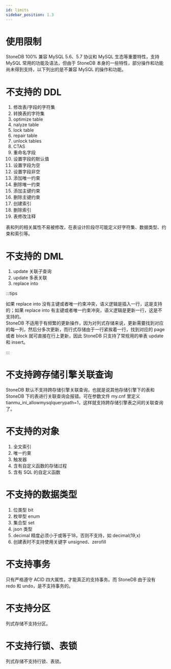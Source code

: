 ```yaml
---
id: limits
sidebar_position: 1.3
---
```


# 使用限制
StoneDB 100% 兼容 MySQL 5.6、5.7 协议和 MySQL 生态等重要特性，支持 MySQL 常用的功能及语法，但由于 StoneDB 本身的一些特性，部分操作和功能尚未得到支持，以下列出的是不兼容 MySQL 的操作和功能。
# 不支持的 DDL
1. 修改表/字段的字符集
2. 转换表的字符集
3. optimize table
4. nalyze table
5. lock table
6. repair table
7. unlock tables
8. CTAS
9. 重命名字段
10. 设置字段的默认值
11. 设置字段为空
12. 设置字段非空
13. 添加唯一约束
14. 删除唯一约束
15. 添加主键约束
16. 删除主键约束
17. 创建索引
18. 删除索引
19. 表修改注释

表和列的相关属性不易被修改，在表设计阶段尽可能定义好字符集、数据类型、约束和索引等。
# 不支持的 DML
1. update 关联子查询
2. update 多表关联
3. replace into

:::tips

如果 replace into 没有主键或者唯一约束冲突，语义逻辑是插入一行，这是支持的；如果 replace into 有主键或者唯一约束冲突，语义逻辑是更新一行，这是不支持的。<br />StoneDB 不适用于有频繁的更新操作，因为对列式存储来说，更新需要找到对应的每一列，然后分多次更新，而行式存储由于一行紧挨着一行，找到对应的 page 或者 block 就可直接在行上更新，因此 StoneDB 只支持了常规用的单表 update 和 insert。

:::
# 不支持跨存储引擎关联查询
StoneDB 默认不支持跨存储引擎关联查询，也就是说其他存储引擎下的表和 StoneDB 下的表进行关联查询会报错。可在参数文件 my.cnf 里定义 tianmu_ini_allowmysqlquerypath=1，这样就支持跨存储引擎表之间的关联查询了。
# 不支持的对象
1. 全文索引
2. 唯一约束
3. 触发器
4. 含有自定义函数的存储过程
5. 含有 SQL 的自定义函数
# 不支持的数据类型
1. 位类型 bit
2. 枚举型 enum
3. 集合型 set
4. json 类型
5. decimal 精度必须小于或等于18，否则不支持，如 decimal(19,x)
6. 创建表时不支持使用关键字 unsigned、zerofill
# 不支持事务
只有严格遵守 ACID 四大属性，才能真正的支持事务。而 StoneDB 由于没有 redo 和 undo，是不支持事务的。
# 不支持分区
列式存储不支持分区。
# 不支持行锁、表锁
列式存储不支持行锁、表锁。


